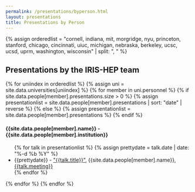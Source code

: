 ```yaml
---
permalink: /presentations/byperson.html
layout: presentations
title: Presentations by Person
---
```


{% assign orderedlist = "cornell, indiana, mit, morgridge, nyu, princeton, stanford, chicago, cincinnati, uiuc, michigan, nebraska, berkeley, ucsc, ucsd, uprm, washington, wisconsin" | split: ", " %}

<h2>Presentations by the IRIS-HEP team</h2>

{% for uniindex in orderedlist %}
{% assign uni = site.data.universities[uniindex] %}
  {% for member in uni.personnel %}
     {% if site.data.people[member].presentations.size > 0 %}
       {% assign presentationlist = site.data.people[member].presentations | sort: "date" | reverse %}
     {% else %}
       {% assign presentationlist = site.data.people[member].presentations %}
     {% endif %}
<h4>{{site.data.people[member].name}} - {{site.data.people[member].institution}}</h4>
<ul>
     {% for talk in presentationlist %}
     {% assign prettydate = talk.date | date: "%-d %b %Y" %}
         <li> {{prettydate}} - <a href="{{talk.url}}">"{{talk.title}}"</a>, {{site.data.people[member].name}}, <a href="{{talk.meetingurl}}">{{talk.meeting}}</a></li>
     {% endfor %}
</ul>
  {% endfor %}
{% endfor %}


